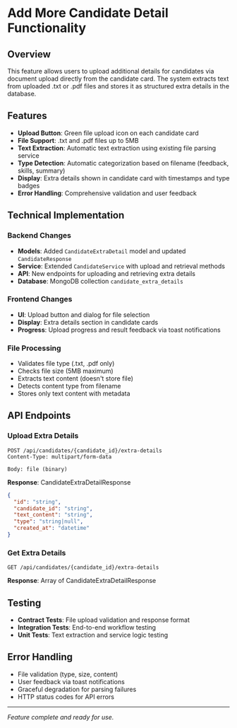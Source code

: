 # Add More Candidate Detail Functionality

## Overview
This feature allows users to upload additional details for candidates via document upload directly from the candidate card. The system extracts text from uploaded .txt or .pdf files and stores it as structured extra details in the database.

## Features
- **Upload Button**: Green file upload icon on each candidate card
- **File Support**: .txt and .pdf files up to 5MB
- **Text Extraction**: Automatic text extraction using existing file parsing service
- **Type Detection**: Automatic categorization based on filename (feedback, skills, summary)
- **Display**: Extra details shown in candidate card with timestamps and type badges
- **Error Handling**: Comprehensive validation and user feedback

## Technical Implementation

### Backend Changes
- **Models**: Added `CandidateExtraDetail` model and updated `CandidateResponse`
- **Service**: Extended `CandidateService` with upload and retrieval methods
- **API**: New endpoints for uploading and retrieving extra details
- **Database**: MongoDB collection `candidate_extra_details`

### Frontend Changes
- **UI**: Upload button and dialog for file selection
- **Display**: Extra details section in candidate cards
- **Progress**: Upload progress and result feedback via toast notifications

### File Processing
- Validates file type (.txt, .pdf only)
- Checks file size (5MB maximum)
- Extracts text content (doesn't store file)
- Detects content type from filename
- Stores only text content with metadata

## API Endpoints

### Upload Extra Details
```
POST /api/candidates/{candidate_id}/extra-details
Content-Type: multipart/form-data

Body: file (binary)
```

**Response**: CandidateExtraDetailResponse
```json
{
  "id": "string",
  "candidate_id": "string", 
  "text_content": "string",
  "type": "string|null",
  "created_at": "datetime"
}
```

### Get Extra Details
```
GET /api/candidates/{candidate_id}/extra-details
```

**Response**: Array of CandidateExtraDetailResponse

## Testing
- **Contract Tests**: File upload validation and response format
- **Integration Tests**: End-to-end workflow testing
- **Unit Tests**: Text extraction and service logic testing

## Error Handling
- File validation (type, size, content)
- User feedback via toast notifications
- Graceful degradation for parsing failures
- HTTP status codes for API errors

---
*Feature complete and ready for use.*